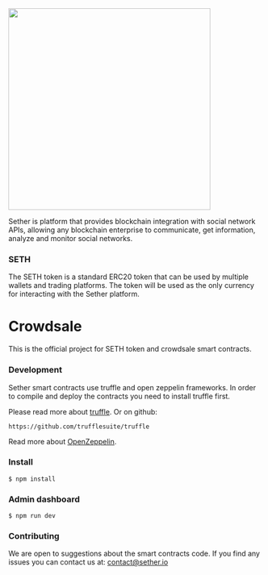 <img src="https://sether.com/wp-content/themes/sether/img/logo.svg" width="400">

Sether is platform that provides blockchain integration with social
network APIs, allowing any blockchain enterprise to communicate, get
information, analyze and monitor social networks.

### SETH
The SETH token is a standard ERC20 token that can be used by multiple wallets and
trading platforms.
The token will be used as the only currency for interacting with the Sether platform.

# Crowdsale
This is the official project for SETH token and crowdsale smart contracts.


### Development
Sether smart contracts use truffle and open zeppelin frameworks.
In order to compile and deploy the contracts you need to install truffle first.

Please read more about [truffle](http://truffleframework.com/).
Or on github:

```
https://github.com/trufflesuite/truffle
```

Read more about [OpenZeppelin](https://openzeppelin.org/).

### Install

```
$ npm install
```

### Admin dashboard

```
$ npm run dev
```

### Contributing

We are open to suggestions about the smart contracts code. If you find any issues you can contact us at: contact@sether.io
